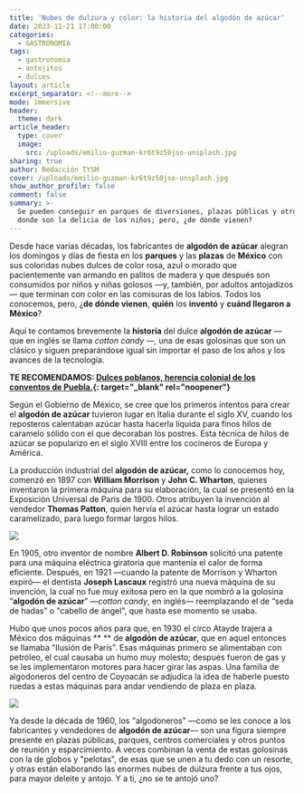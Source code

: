 ```yaml
---
title: 'Nubes de dulzura y color: la historia del algodón de azúcar'
date: 2023-11-21 17:00:00
categories:
  - GASTRONOMIA
tags:
  - gastronomia
  - antojitos
  - dulces
layout: article
excerpt_separator: <!--more-->
mode: immersive
header:
  theme: dark
article_header:
  type: cover
  image:
    src: /uploads/emilio-guzman-kr6t9z50jso-unsplash.jpg
sharing: true
author: Redacción TYSM
cover: /uploads/emilio-guzman-kr6t9z50jso-unsplash.jpg
show_author_profile: false
comment: false
summary: >-
  Se pueden conseguir en parques de diversiones, plazas públicas y otros sitios
  donde son la delicia de los niños; pero, ¿de dónde vienen?
---
```

Desde hace varias décadas, los fabricantes de **algodón de azúcar** alegran los domingos y días de fiesta en los **parques** y las **plazas** de **México** con sus coloridas nubes dulces de color rosa, azul o morado que pacientemente van armando en palitos de madera y que después son consumidos por niños y niñas golosos —y, también, por adultos antojadizos— que terminan con color en las comisuras de los labios. Todos los conocemos, pero, ¿**de dónde vienen**, **quién** los **inventó** y **cuánd llegaron a México**?

Aquí te contamos brevemente la **historia** del dulce **algodón de azúcar** —que en inglés se llama *cotton candy —,*&nbsp;una de esas golosinas que son un clásico y siguen preparándose igual sin importar el paso de los años y los avances de la tecnología.

**TE RECOMENDAMOS: [Dulces poblanos, herencia colonial de los conventos de Puebla.](https://blog.tonoysumariachi.com/gastronomia/2022/10/06/dulces-poblanos-herencia-colonial-de-los-conventos-de-puebla.html){: target="_blank" rel="noopener"}**

Según el Gobierno de México, se cree que los primeros intentos para crear el **algodón de azúcar** tuvieron lugar en Italia durante el siglo XV, cuando los reposteros calentaban azúcar hasta hacerla líquida para finos hilos de caramelo sólido con el que decoraban los postres. Esta técnica de hilos de azúcar se popularizo en el siglo XVIII entre los cocineros de Europa y América.

La producción industrial del **algodón de azúcar,** como lo conocemos hoy, comenzó en 1897 con **William Morrison** y **John C. Wharton**, quienes inventaron la primera máquina para su elaboración, la cual se presentó en la Exposición Universal de Paris de 1900. Otros atribuyen la invención al vendedor **Thomas Patton**, quien hervía el azúcar hasta lograr un estado caramelizado, para luego formar largos hilos.

![](https://etzq49yfnmd.exactdn.com/wp-content/uploads/2022/03/originalpatent.png?strip=all&amp;lossy=1&amp;w=640&amp;ssl=1)

En 1905, otro inventor de nombre **Albert D. Robinson** solicitó una patente para una máquina eléctrica giratoria que mantenía el calor de forma eficiente. Después, en 1921 —cuando la patente de Morrison y Wharton expiró— el dentista&nbsp;**Joseph Lascaux** registró una nueva máquina de su invención, la cual no fue muy exitosa pero en la que nombró a la golosina “**algodón de azúcar**” —*cotton candy*, en inglés— reemplazando el de “seda de hadas” o "cabello de ángel", que hasta ese momento se usaba.&nbsp;

Hubo que unos pocos años para que, en 1930 el circo Atayde trajera a México dos máquinas ** ** de **algodón de azúcar**, que en aquel entonces se llamaba "Ilusión de París”. Esas máquinas primero se alimentaban con petróleo, el cual causaba un humo muy molesto; después fueron de gas y se les implementaron motores para hacer girar las aspas. Una familia de algodoneros del centro de Coyoacán se adjudica la idea de haberle puesto ruedas a estas máquinas para andar vendiendo de plaza en plaza.

![](https://upload.wikimedia.org/wikipedia/commons/thumb/4/4c/Cotton_candy_seller.jpg/637px-Cotton_candy_seller.jpg)

Ya desde la década de 1960, los "algodoneros" —como se les conoce a los fabricantes y vendedores de **algodón de azúcar**— son una figura siempre presente en plazas públicas, parques, centros comerciales y otros puntos de reunión y esparcimiento. A veces combinan la venta de estas golosinas con la de globos y "pelotas", de esas que se unen a tu dedo con un resorte, y otras están elaborando las enormes nubes de dulzura frente a tus ojos, para mayor deleite y antojo. Y a ti, ¿no se te antojó uno?
